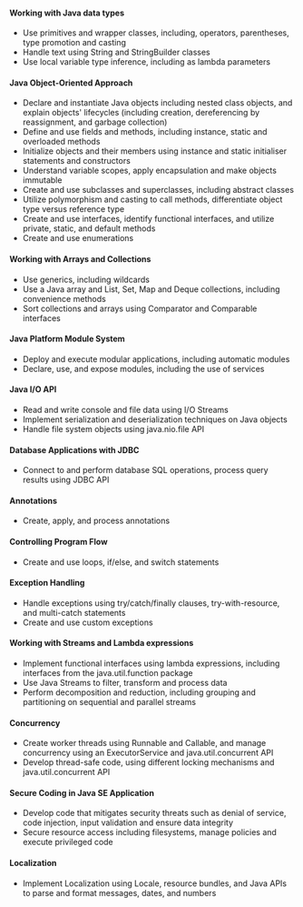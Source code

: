 <div id="exam-topics">
	<div>
		<div>
			<h4>Working with Java data types</h4>
			<ul>
				<li>Use primitives and wrapper classes, including, operators, parentheses, type promotion and casting</li>
				<li>Handle text using String and StringBuilder classes</li>
				<li>Use local variable type inference, including as lambda parameters</li>
			</ul>
		</div>
		<div>
			<h4 >Java Object-Oriented Approach</h4>
			<ul>
				<li>Declare and instantiate Java objects including nested class objects, and explain objects' lifecycles (including creation, dereferencing by reassignment, and garbage collection)</li>
				<li>Define and use fields and methods, including instance, static and overloaded methods</li>
				<li>Initialize objects and their members using instance and static initialiser statements and constructors</li>
				<li>Understand variable scopes, apply encapsulation and make objects immutable</li>
				<li>Create and use subclasses and superclasses, including abstract classes</li>
				<li>Utilize polymorphism and casting to call methods, differentiate object type versus reference type</li>
				<li>Create and use interfaces, identify functional interfaces, and utilize private, static, and default methods</li>
				<li>Create and use enumerations</li>
			</ul>
		</div>
		<div>
			<h4 >Working with Arrays and Collections</h4>
			<ul>
				<li>Use generics, including wildcards</li>
				<li>Use a Java array and List, Set, Map and Deque collections, including convenience methods</li>
				<li>Sort collections and arrays using Comparator and Comparable interfaces</li>
			</ul>
		</div>
		<div>
			<h4 >Java Platform Module System</h4>
			<ul>
				<li>Deploy and execute modular applications, including automatic modules</li>
				<li>Declare, use, and expose modules, including the use of services</li>
			</ul>
		</div>
		<div>
			<h4 >Java I/O API</h4>
			<ul>
				<li>Read and write console and file data using I/O Streams</li>
				<li>Implement serialization and deserialization techniques on Java objects</li>
				<li>Handle file system objects using java.nio.file API</li>
			</ul>
		</div>
		<div>
			<h4 >Database Applications with JDBC</h4>
			<ul>
				<li>Connect to and perform database SQL operations, process query results using JDBC API</li>
			</ul>
		</div>
		<div>
			<h4 >Annotations</h4>
			<ul>
				<li>Create, apply, and process annotations</li>
			</ul>
		</div>
	</div>
	<div>
		<div>
			<h4 >Controlling Program Flow</h4>
			<ul>
				<li>Create and use loops, if/else, and switch statements</li>
			</ul>
		</div>
		<div>
			<h4 >Exception Handling</h4>
			<ul>
				<li>Handle exceptions using try/catch/finally clauses, try-with-resource, and multi-catch statements</li>
				<li>Create and use custom exceptions</li>
			</ul>
		</div>
		<div>
			<h4 >Working with Streams and Lambda expressions</h4>
			<ul>
				<li>Implement functional interfaces using lambda expressions, including interfaces from the java.util.function package</li>
				<li>Use Java Streams to filter, transform and process data</li>
				<li>Perform decomposition and reduction, including grouping and partitioning on sequential and parallel streams</li>
			</ul>
		</div>
		<div>
			<h4 >Concurrency</h4>
			<ul>
				<li>Create worker threads using Runnable and Callable, and manage concurrency using an ExecutorService and java.util.concurrent API</li>
				<li>Develop thread-safe code, using different locking mechanisms and java.util.concurrent API</li>
			</ul>
		</div>
		<div>
			<h4 >Secure Coding in Java SE Application</h4>
			<ul>
				<li>Develop code that mitigates security threats such as denial of service, code injection, input validation and ensure data integrity</li>
				<li>Secure resource access including filesystems, manage policies and execute privileged code</li>
			</ul>
		</div>
		<div>
			<h4 >Localization</h4>
			<ul>
				<li>Implement Localization using Locale, resource bundles, and Java APIs to parse and format messages, dates, and numbers</li>
			</ul>
		</div>
	</div>
</div>